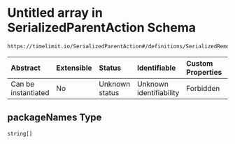 # Untitled array in SerializedParentAction Schema

```txt
https://timelimit.io/SerializedParentAction#/definitions/SerializedRemoveCategoryAppsAction/properties/packageNames
```

| Abstract            | Extensible | Status         | Identifiable            | Custom Properties | Additional Properties | Access Restrictions | Defined In                                                                                        |
| :------------------ | :--------- | :------------- | :---------------------- | :---------------- | :-------------------- | :------------------ | :------------------------------------------------------------------------------------------------ |
| Can be instantiated | No         | Unknown status | Unknown identifiability | Forbidden         | Allowed               | none                | [SerializedParentAction.schema.json\*](SerializedParentAction.schema.json "open original schema") |

## packageNames Type

`string[]`
